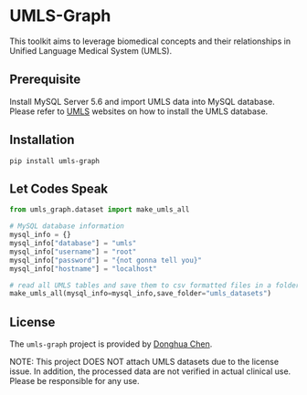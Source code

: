 # UMLS-Graph

This toolkit aims to leverage biomedical concepts and their relationships in Unified Language Medical System (UMLS). 

## Prerequisite

Install MySQL Server 5.6 and import UMLS data into MySQL database. Please refer to [UMLS](https://www.nlm.nih.gov/research/umls/index.html) websites on how to install the UMLS database. 

## Installation

```pip
pip install umls-graph
```

## Let Codes Speak

```python
from umls_graph.dataset import make_umls_all

# MySQL database information
mysql_info = {}
mysql_info["database"] = "umls"
mysql_info["username"] = "root"
mysql_info["password"] = "{not gonna tell you}"
mysql_info["hostname"] = "localhost"

# read all UMLS tables and save them to csv formatted files in a folder
make_umls_all(mysql_info=mysql_info,save_folder="umls_datasets")

```

## License
The `umls-graph` project is provided by [Donghua Chen](https://github.com/dhchenx/umls-graph). 

NOTE: This project DOES NOT attach UMLS datasets due to the license issue. In addition, the processed data are not verified in actual clinical use.  Please be responsible for any use. 